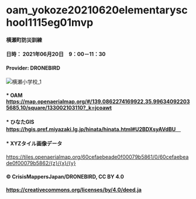 # oam_yokoze20210620elementaryschool1115eg01mvp
#### 横瀬町防災訓練
#### 日時： 2021年06月20日　9：00－11：30
#### Provider: DRONEBIRD

![横瀬小学校_1](https://user-images.githubusercontent.com/15658355/122673500-ad5da200-d20b-11eb-8a0a-89ee1c422912.png)

#### * OAM https://map.openaerialmap.org/#/139.0862274169922,35.996340922035685,10/square/133002103110?_k=jcoawt
#### * ひなたGIS　https://hgis.pref.miyazaki.lg.jp/hinata/hinata.html#U2BDXsyAVdBU　
#### * XYZタイル画像データ　
https://tiles.openaerialmap.org/60cefaebeade0f00079b5861/0/60cefaebeade0f00079b5862/{z}/{x}/{y}

#### © CrisisMappersJapan/DRONEBIRD, CC BY 4.0
#### https://creativecommons.org/licenses/by/4.0/deed.ja
